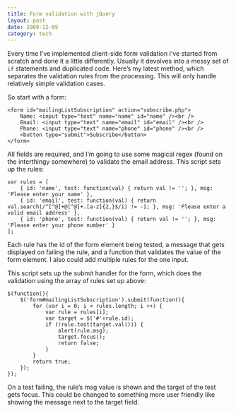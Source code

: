 ```yaml
---
title: Form validation with jQuery
layout: post
date: 2009-12-09
category: tech
---
```


Every time I’ve implemented client-side form validation I’ve started from scratch and done it a little differently. Usually it devolves into a messy set of `if` statements and duplicated code. Here’s my latest method, which separates the validation rules from the processing. This will only handle relatively simple validation cases.

So start with a form:

    <form id="mailingListSubscription" action="subscribe.php">
        Name: <input type="text" name="name" id="name" /><br />
        Email: <input type="text" name="email" id="email" /><br />
        Phone: <input type="text" name="phone" id="phone" /><br />
        <button type="submit">Subscribe</button>
    </form>

All fields are required, and I’m going to use some magical regex (found on the interthingy somewhere) to validate the email address. This script sets up the rules:

    var rules = [
        { id: 'name', test: function(val) { return val != ''; }, msg: 'Please enter your name' },
        { id: 'email', test: function(val) { return val.search(/^[^@]+@[^@]+.[a-z]{2,}$/i) != -1; }, msg: 'Please enter a valid email address' },
        { id: 'phone', test: function(val) { return val != ''; }, msg: 'Please enter your phone number' }
    ];

Each rule has the id of the form element being tested, a message that gets displayed on failing the rule, and a function that validates the value of the form element. I also could add multiple rules for the one input.

This script sets up the submit handler for the form, which does the validation using the array of rules set up above:

    $(function(){
        $('form#mailingListSubscription').submit(function(){
            for (var i = 0; i < rules.length; i ++) {
                var rule = rules[i];
                var target = $('#'+rule.id);
                if (!rule.test(target.val())) {
                    alert(rule.msg);
                    target.focus();
                    return false;
                }
            }
            return true;
        });
    });

On a test failing, the rule’s msg value is shown and the target of the test gets focus. This could be changed to something more user friendly like showing the message next to the target field.

